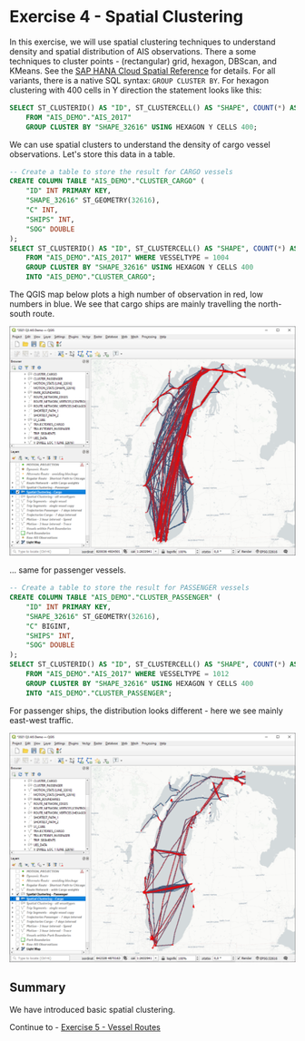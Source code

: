 # Exercise 4 - Spatial Clustering

In this exercise, we will use spatial clustering techniques to understand density and spatial distribution of AIS observations.
There a some techniques to cluster points - (rectangular) grid, hexagon, DBScan, and KMeans. See the [SAP HANA Cloud Spatial Reference](https://help.sap.com/viewer/bc9e455fe75541b8a248b4c09b086cf5/2021_3_QRC/en-US/7eb3c0e6bbf04fc6bcb9809d81533e6f.html) for details. For all variants, there is a native SQL syntax: `GROUP CLUSTER BY`. For hexagon clustering with 400 cells in Y direction the statement looks like this:

```SQL
SELECT ST_CLUSTERID() AS "ID", ST_CLUSTERCELL() AS "SHAPE", COUNT(*) AS C, COUNT(DISTINCT "MMSI") AS "SHIPS"
	FROM "AIS_DEMO"."AIS_2017"
	GROUP CLUSTER BY "SHAPE_32616" USING HEXAGON Y CELLS 400;
```

We can use spatial clusters to understand the density of cargo vessel observations. Let's store this data in a table.

````SQL
-- Create a table to store the result for CARGO vessels
CREATE COLUMN TABLE "AIS_DEMO"."CLUSTER_CARGO" (
	"ID" INT PRIMARY KEY,
	"SHAPE_32616" ST_GEOMETRY(32616),
	"C" INT,
	"SHIPS" INT,
	"SOG" DOUBLE
);
SELECT ST_CLUSTERID() AS "ID", ST_CLUSTERCELL() AS "SHAPE", COUNT(*) AS C, COUNT(DISTINCT "MMSI") AS "SHIPS", AVG("SOG") AS "SOG"
	FROM "AIS_DEMO"."AIS_2017" WHERE VESSELTYPE = 1004
	GROUP CLUSTER BY "SHAPE_32616" USING HEXAGON Y CELLS 400
	INTO "AIS_DEMO"."CLUSTER_CARGO";
````
The QGIS map below plots a high number of observation in red, low numbers in blue. We see that cargo ships are mainly travelling the north-south route.

![](images/clustering_cargo.png)

... same for passenger vessels.

````SQL
-- Create a table to store the result for PASSENGER vessels
CREATE COLUMN TABLE "AIS_DEMO"."CLUSTER_PASSENGER" (
	"ID" INT PRIMARY KEY,
	"SHAPE_32616" ST_GEOMETRY(32616),
	"C" BIGINT,
	"SHIPS" INT,
	"SOG" DOUBLE
);
SELECT ST_CLUSTERID() AS "ID", ST_CLUSTERCELL() AS "SHAPE", COUNT(*) AS C, COUNT(DISTINCT "MMSI") AS "SHIPS", AVG("SOG") AS "SOG"
	FROM "AIS_DEMO"."AIS_2017" WHERE VESSELTYPE = 1012
	GROUP CLUSTER BY "SHAPE_32616" USING HEXAGON Y CELLS 400
	INTO "AIS_DEMO"."CLUSTER_PASSENGER";
````

For passenger ships, the distribution looks different - here we see mainly east-west traffic.

![](images/clustering_passenger.png)

## Summary

We have introduced basic spatial clustering.

Continue to - [Exercise 5 - Vessel Routes ](../ex5/README.md)
